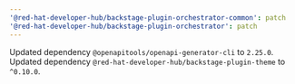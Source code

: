 ```yaml
---
'@red-hat-developer-hub/backstage-plugin-orchestrator-common': patch
'@red-hat-developer-hub/backstage-plugin-orchestrator': patch
---
```


Updated dependency `@openapitools/openapi-generator-cli` to `2.25.0`.
Updated dependency `@red-hat-developer-hub/backstage-plugin-theme` to `^0.10.0`.
